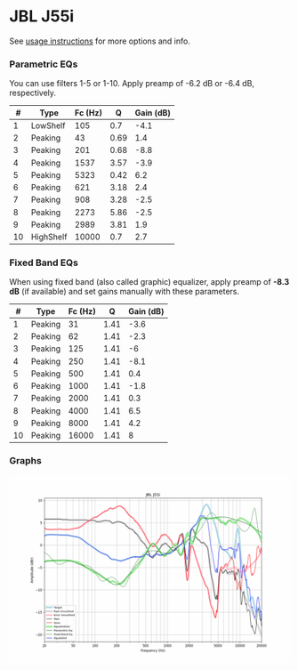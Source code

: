 # JBL J55i
See [usage instructions](https://github.com/jaakkopasanen/AutoEq#usage) for more options and info.

### Parametric EQs
You can use filters 1-5 or 1-10. Apply preamp of -6.2 dB or -6.4 dB, respectively.

|   # | Type      |   Fc (Hz) |    Q |   Gain (dB) |
|-----|-----------|-----------|------|-------------|
|   1 | LowShelf  |       105 | 0.7  |        -4.1 |
|   2 | Peaking   |        43 | 0.69 |         1.4 |
|   3 | Peaking   |       201 | 0.68 |        -8.8 |
|   4 | Peaking   |      1537 | 3.57 |        -3.9 |
|   5 | Peaking   |      5323 | 0.42 |         6.2 |
|   6 | Peaking   |       621 | 3.18 |         2.4 |
|   7 | Peaking   |       908 | 3.28 |        -2.5 |
|   8 | Peaking   |      2273 | 5.86 |        -2.5 |
|   9 | Peaking   |      2989 | 3.81 |         1.9 |
|  10 | HighShelf |     10000 | 0.7  |         2.7 |

### Fixed Band EQs
When using fixed band (also called graphic) equalizer, apply preamp of **-8.3 dB** (if available) and set gains manually with these parameters.

|   # | Type    |   Fc (Hz) |    Q |   Gain (dB) |
|-----|---------|-----------|------|-------------|
|   1 | Peaking |        31 | 1.41 |        -3.6 |
|   2 | Peaking |        62 | 1.41 |        -2.3 |
|   3 | Peaking |       125 | 1.41 |        -6   |
|   4 | Peaking |       250 | 1.41 |        -8.1 |
|   5 | Peaking |       500 | 1.41 |         0.4 |
|   6 | Peaking |      1000 | 1.41 |        -1.8 |
|   7 | Peaking |      2000 | 1.41 |         0.3 |
|   8 | Peaking |      4000 | 1.41 |         6.5 |
|   9 | Peaking |      8000 | 1.41 |         4.2 |
|  10 | Peaking |     16000 | 1.41 |         8   |

### Graphs
![](./JBL%20J55i.png)
